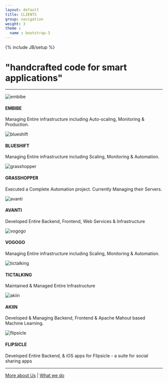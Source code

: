 ```yaml
---
layout: default
title: CLIENTS
group: navigation
weight: 3
theme :
  name : bootstrap-3
---
```

{% include JB/setup %}

<h1 class="purple">"handcrafted code for smart applications"</h1>
<hr/>
<div class="content-block">
  <div class="row text">
    <div class="col-md-4">
      <div class="col-md-8 col-md-offset-2"><img alt="embibe" class="img-responsive client-image" src="{{ ASSET_PATH }}/images/embibe.png"></div>
      <h4>EMBIBE</h4>
      <p>Managing Entire infrastructure including Auto-scaling, Monitoring & Production.</p>
    </div>
    <div class="col-md-4">
      <div class="col-md-8 col-md-offset-2"><img alt="blueshift" class="img-responsive client-image" src="{{ ASSET_PATH }}/images/blueshift.png"></div>
      <h4>BLUESHIFT</h4>
      <p>Managing Entire infrastructure including Scaling, Monitoring & Automation.</p>
    </div>
    <div class="col-md-4">
      <div class="col-md-8 col-md-offset-2"><img alt="grasshopper" class="img-responsive client-image" src="{{ ASSET_PATH }}/images/grasshopper_logo.png"></div>
      <h4>GRASSHOPPER</h4>
      <p>Executed a Complete Automation project. Currently Managing their Servers.</p>
    </div>
  </div>
  <div class="row text">
    <div class="col-md-4">
      <div class="col-md-8 col-md-offset-2"><img alt="avanti" class="img-responsive client-image" src="{{ ASSET_PATH }}/images/avanti_logo_hindi-only.png"></div>
      <h4>AVANTI</h4>
      <p>Developed Entire Backend, Frontend, Web Services & Infrastructure</p>
    </div>
    <div class="col-md-4">
      <div class="col-md-8 col-md-offset-2"><img alt="vogogo" class="img-responsive client-image" src="{{ ASSET_PATH }}/images/vogogologo-color.png"></div>
      <h4>VOGOGO</h4>
      <p>Managing Entire infrastructure including Scaling, Monitoring & Automation.</p>
    </div>
    <div class="col-md-4">
      <div class="col-md-8 col-md-offset-2"><img alt="tictalking" class="img-responsive client-image" src="{{ ASSET_PATH }}/images/tictalking.jpg"></div>
      <h4>TICTALKING</h4>
      <p>Maintained & Managed Entire Infrastructure</p>
    </div>
  </div>
  <div class="row text">
    <div class="col-md-4">
      <div class="col-md-8 col-md-offset-2"><img alt="akiin" class="img-responsive client-image" src="{{ ASSET_PATH }}/images/aqqin_headlogofull_2x.png"></div>
      <h4>AKIIN</h4>
      <p>Developed & Managing Backend, Frontend & Apache Mahout based Machine Learning.</p>
    </div>
    <div class="col-md-4">
      <div class="col-md-8 col-md-offset-2"><img alt="flipsicle" class="img-responsive client-image client-image-height" src="{{ ASSET_PATH }}/images/popsicle.png"></div>
      <h4>FLIPSICLE</h4>
      <p>Developed Entire Backend, & iOS apps for Flipsicle - a suite for social sharing apps</p>
    </div>
  </div>
</div>
<hr/>
<div class="content-block">
  <p class="text">
    <a href="">More about Us</a>
    |
    <a href="">What we do</a>
  </p>
</div>

